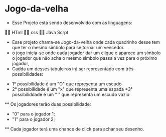 # Jogo-da-velha
 - Esse Projeto está sendo desenvolvido com as linguagens:

 :technologist: HTml
 :technologist: css
 :technologist: Java Scrpt
 
 - Esse projeto chama-se Jogo-da-velha onde cada quadrinho desse tem que ter o mesmo simbolo para se tornar um vencedor.
 - o jogo inicia-se onde cada jogador dar um clique e aparece um símbolo o jogador que não acha o mesmo simbolo passa a vez para o próximo jogador,
 - Cadda um desses tabuleiros irá ser representado com três possibilidades:

  * 1° possibilidade é um "O" que representa um escudo
  * 2° possibilidade é um "x"  que representa uma espada
  *3° possibiliddade é um " " que representa um escudo vazio

  ** Os jogadores terão duas possibilidade:
   - "0" para o jogador 1;
   - "1" para o jogador 2;

** Cada jogador terá uma chance de click para achar seu desenho.

